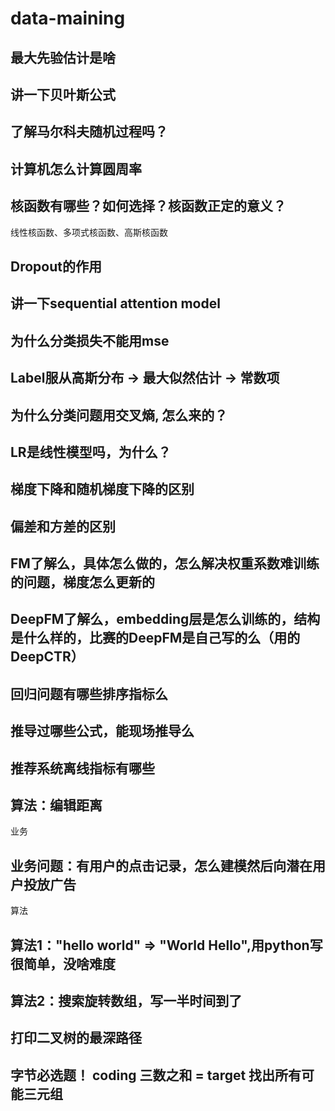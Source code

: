 # data-maining
## 最大先验估计是啥
## 讲一下贝叶斯公式

## 了解马尔科夫随机过程吗？
## 计算机怎么计算圆周率




## 核函数有哪些？如何选择？核函数正定的意义？
线性核函数、多项式核函数、高斯核函数


## Dropout的作用




## 讲一下sequential attention model

## 为什么分类损失不能用mse
## Label服从高斯分布 -> 最大似然估计 -> 常数项
## 为什么分类问题用交叉熵, 怎么来的？ 

## LR是线性模型吗，为什么？
## 梯度下降和随机梯度下降的区别

## 偏差和方差的区别


## FM了解么，具体怎么做的，怎么解决权重系数难训练的问题，梯度怎么更新的
## DeepFM了解么，embedding层是怎么训练的，结构是什么样的，比赛的DeepFM是自己写的么（用的DeepCTR）
## 回归问题有哪些排序指标么
## 推导过哪些公式，能现场推导么

## 推荐系统离线指标有哪些


## 算法：编辑距离

业务
## 业务问题：有用户的点击记录，怎么建模然后向潜在用户投放广告
算法
## 算法1："hello world" => "World Hello",用python写很简单，没啥难度
## 算法2：搜索旋转数组，写一半时间到了
## 打印二叉树的最深路径
## 字节必选题！ coding 三数之和 = target 找出所有可能三元组